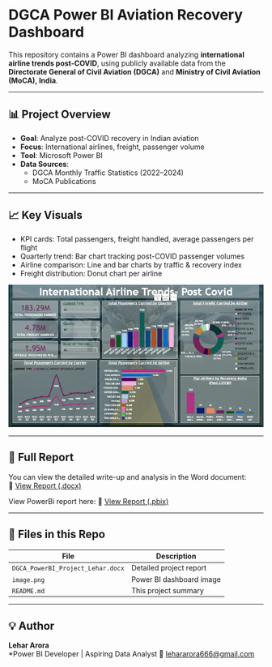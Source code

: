 # DGCA Power BI Aviation Recovery Dashboard

This repository contains a Power BI dashboard analyzing **international airline trends post-COVID**, using publicly available data from the **Directorate General of Civil Aviation (DGCA)** and **Ministry of Civil Aviation (MoCA), India**.

---

## 📊 Project Overview

- **Goal**: Analyze post-COVID recovery in Indian aviation
- **Focus**: International airlines, freight, passenger volume
- **Tool**: Microsoft Power BI
- **Data Sources**:
  - DGCA Monthly Traffic Statistics (2022–2024)
  - MoCA Publications

---

## 📈 Key Visuals

- KPI cards: Total passengers, freight handled, average passengers per flight  
- Quarterly trend: Bar chart tracking post-COVID passenger volumes  
- Airline comparison: Line and bar charts by traffic & recovery index  
- Freight distribution: Donut chart per airline

![Dashboard Screenshot](image.png)

---

## 📄 Full Report

You can view the detailed write-up and analysis in the Word document:  
📎 [View Report (.docx)](https://testpbilehar-my.sharepoint.com/:w:/g/personal/lehararora_testpbilehar_onmicrosoft_com/EY6JGmLG8lNJsIpg9zTAEYcBo6n5QIRxvPWVDJRkNrE7Iw?e=fzaa1O)

View PowerBi report here: 
📎 [View Report (.pbix)](https://app.powerbi.com/links/f6hHZT_tZG?ctid=aa2e8cd3-d01f-4f96-92ce-1f4dd6e178e7&pbi_source=linkShare&bookmarkGuid=2726d5a0-7c41-4da4-94ba-5b60e71281a2)

---

## 📁 Files in this Repo

| File                        | Description                            |
|-----------------------------|----------------------------------------|
| `DGCA_PowerBI_Project_Lehar.docx` | Detailed project report            |
| `image.png`             | Power BI dashboard image               |
| `README.md`                 | This project summary                   |

---

## 💡 Author

**Lehar Arora**  
*Power BI Developer | Aspiring Data Analyst
📧 lehararora666@gmail.com

